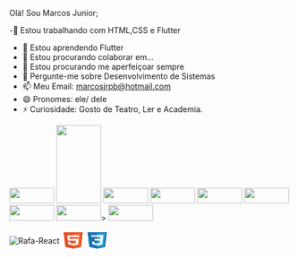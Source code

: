  Olá! Sou  Marcos Junior;
 

-🔭 Estou trabalhando com HTML,CSS e Flutter
- 🌱 Estou aprendendo Flutter
- 👯 Estou procurando colaborar em...
- 🤔 Estou procurando me aperfeiçoar sempre
- 💬 Pergunte-me sobre Desenvolvimento de Sistemas
- 📫 Meu Email: marcosjrpb@hotmail.com
- 😄 Pronomes: ele/ dele
- ⚡ Curiosidade: Gosto de Teatro, Ler e Academia. 
 

<div>
  <img src="https://img.shields.io/badge/Flutter-02569B?style=for-the-badge&logo=flutter&logoColor=white" width="80" height="28"/>
  <img height="140em" src="https://img.shields.io/badge/Android-3DDC84?style=for-the-badge&logo=android&logoColor=white "  width="80" height="28"/>
  <img  src="https://img.shields.io/badge/Java-ED8B00?style=for-the-badge&logo=openjdk&logoColor=white"width="80" height="28"/>
  <img src="https://img.shields.io/badge/PHP-777BB4?style=for-the-badge&logo=php&logoColor=white"width="80" height="28"/>
  <img src="https://img.shields.io/badge/MySQL-00000F?style=for-the-badge&logo=mysql&logoColor=white"width="80" height="28"/>
  <img src="https://github-readme-stats.vercel.app/api?username=rafaballerini2&show_icons=true&theme=dark&include_all_commits=true&count_private=true"width="80" height="28"/>
  <img src="https://github-readme-stats.vercel.app/api/top-langs/?username=rafaballerini2&layout=compact&langs_count=16&theme=dark"width="80" height="28"/>
  <img src="https://img.shields.io/badge/Bitcoin-000000?style=for-the-badge&logo=bitcoin&logoColor=white" width="80" height="28"/>>
  <img src="https://img.shields.io/badge/iota-131F37?style=for-the-badge&logo=iota&logoColor=white"width="80" height="28"/>
 
  
</div>
  
<div style="display: inline_block"><br>
   
 
 <img align="center" alt="Rafa-React" height="30" width="40" src="https://img.shields.io/badge/matrix-000000?style=for-the-badge&logo=Matrix&logoColor=white">  
  <img align="center" alt="Rafa-HTML" height="30" width="40" src="https://raw.githubusercontent.com/devicons/devicon/master/icons/html5/html5-original.svg">
  <img align="center" alt="Rafa-CSS" height="30" width="40" src="https://raw.githubusercontent.com/devicons/devicon/master/icons/css3/css3-original.svg"> 
 
</div>

